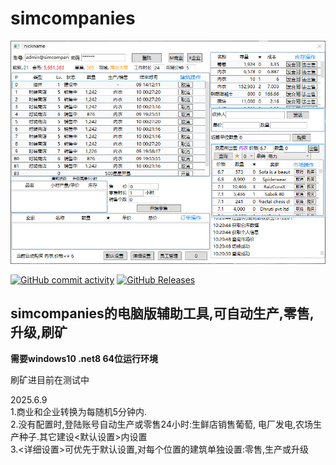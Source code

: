 # simcompanies<br>  

![image](https://github.com/byyyf/simcompanies/blob/main/images/1.jpg?raw=true)

[![GitHub commit activity](https://img.shields.io/github/commit-activity/m/byyyf/simcompanies)](https://github.com/byyyf/simcompanies/commits/master)
[![GitHub Releases](https://img.shields.io/github/downloads/byyyf/simcompanies/latest/total?logo=github)](https://github.com/byyyf/simcompanies/releases)

## simcompanies的电脑版辅助工具,可自动生产,零售,升级,刷矿
**需要windows10 .net8 64位运行环境**  
   
刷矿进目前在测试中


2025.6.9<br>
1.商业和企业转换为每随机5分钟内.<br>
2.没有配置时,登陆账号自动生产或零售24小时:生鲜店销售葡萄, 电厂发电,农场生产种子.其它建设<默认设置>内设置 <br>
3.<详细设置>可优先于默认设置,对每个位置的建筑单独设置:零售,生产或升级<br>
